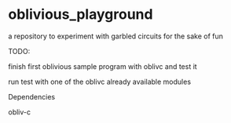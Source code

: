 # oblivious_playground
a repository to experiment with garbled circuits for the sake of fun


TODO:

finish first oblivious sample program with oblivc and test it

run test with one of the oblivc already available modules



Dependencies

obliv-c

